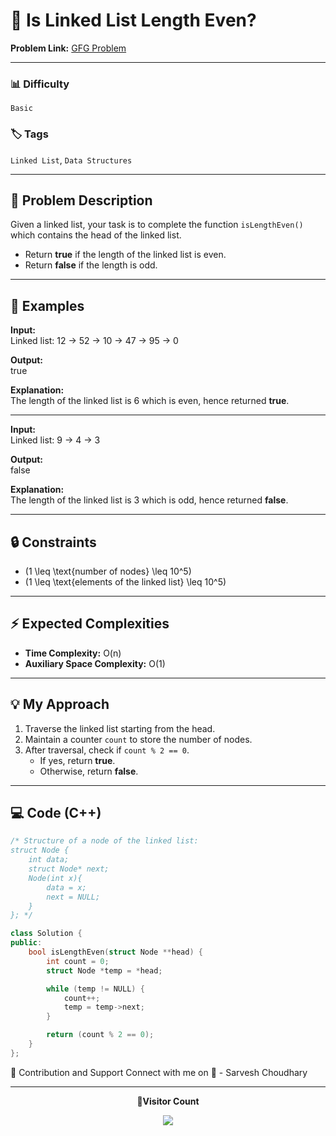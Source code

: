 # 🔹 Is Linked List Length Even?

**Problem Link:** [GFG Problem](https://www.geeksforgeeks.org/problems/linked-list-length-even-or-odd/0)

---

### 📊 Difficulty

`Basic`

### 🏷️ Tags

`Linked List`, `Data Structures`

---

## 📝 Problem Description

Given a linked list, your task is to complete the function `isLengthEven()` which contains the head of the linked list.

- Return **true** if the length of the linked list is even.
- Return **false** if the length is odd.

---

## 📌 Examples

**Input:**  
Linked list: 12 → 52 → 10 → 47 → 95 → 0

**Output:**  
true

**Explanation:**  
The length of the linked list is 6 which is even, hence returned **true**.

---

**Input:**  
Linked list: 9 → 4 → 3

**Output:**  
false

**Explanation:**  
The length of the linked list is 3 which is odd, hence returned **false**.

---

## 🔒 Constraints

- \(1 \leq \text{number of nodes} \leq 10^5\)
- \(1 \leq \text{elements of the linked list} \leq 10^5\)

---

## ⚡ Expected Complexities

- **Time Complexity:** O(n)
- **Auxiliary Space Complexity:** O(1)

---

## 💡 My Approach

1. Traverse the linked list starting from the head.
2. Maintain a counter `count` to store the number of nodes.
3. After traversal, check if `count % 2 == 0`.
   - If yes, return **true**.
   - Otherwise, return **false**.

---

## 💻 Code (C++)

```cpp
/* Structure of a node of the linked list:
struct Node {
    int data;
    struct Node* next;
    Node(int x){
        data = x;
        next = NULL;
    }
}; */

class Solution {
public:
    bool isLengthEven(struct Node **head) {
        int count = 0;
        struct Node *temp = *head;

        while (temp != NULL) {
            count++;
            temp = temp->next;
        }

        return (count % 2 == 0);
    }
};
```

🤝 Contribution and Support
Connect with me on
🚀 - Sarvesh Choudhary

---

<p align="center"> <b>📍Visitor Count</b> </p> <p align="center"> <img src="https://visitor-badge.laobi.icu/badge?page_id=sarveshguru.GFG-POTD" /> </p>
